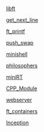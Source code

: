 <a href = "">libft</a>

<a href = "">get_next_line</a>

<a href = "">ft_printf</a>

<a href = "">push_swap</a>

<a href = "">minishell</a>

<a href = "">philosophers</a>

<a href = "">miniRT</a>

<a href = "">CPP_Module</a>

<a href = "">webserver</a>

<a href = "">ft_containers</a>

<a href = "">Inception</a>
